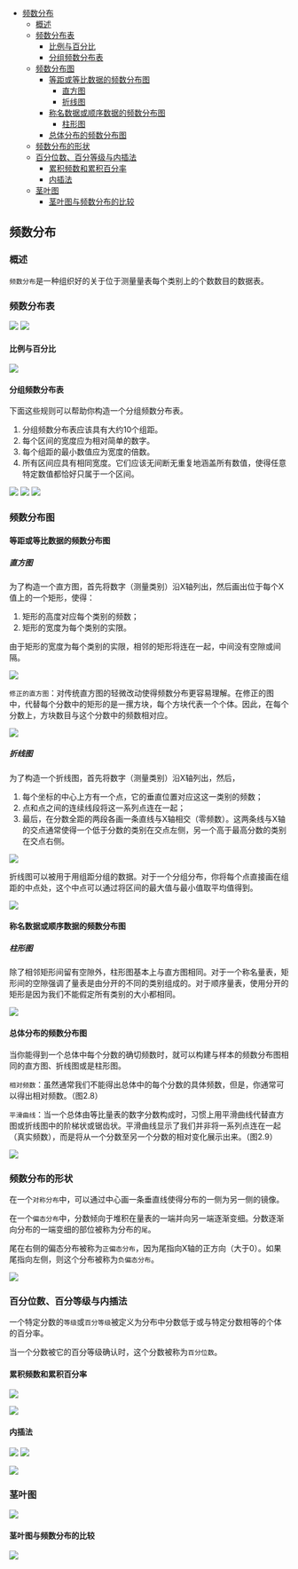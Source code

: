 - [频数分布](#%e9%a2%91%e6%95%b0%e5%88%86%e5%b8%83)
  - [概述](#%e6%a6%82%e8%bf%b0)
  - [频数分布表](#%e9%a2%91%e6%95%b0%e5%88%86%e5%b8%83%e8%a1%a8)
    - [比例与百分比](#%e6%af%94%e4%be%8b%e4%b8%8e%e7%99%be%e5%88%86%e6%af%94)
    - [分组频数分布表](#%e5%88%86%e7%bb%84%e9%a2%91%e6%95%b0%e5%88%86%e5%b8%83%e8%a1%a8)
  - [频数分布图](#%e9%a2%91%e6%95%b0%e5%88%86%e5%b8%83%e5%9b%be)
    - [等距或等比数据的频数分布图](#%e7%ad%89%e8%b7%9d%e6%88%96%e7%ad%89%e6%af%94%e6%95%b0%e6%8d%ae%e7%9a%84%e9%a2%91%e6%95%b0%e5%88%86%e5%b8%83%e5%9b%be)
      - [直方图](#%e7%9b%b4%e6%96%b9%e5%9b%be)
      - [折线图](#%e6%8a%98%e7%ba%bf%e5%9b%be)
    - [称名数据或顺序数据的频数分布图](#%e7%a7%b0%e5%90%8d%e6%95%b0%e6%8d%ae%e6%88%96%e9%a1%ba%e5%ba%8f%e6%95%b0%e6%8d%ae%e7%9a%84%e9%a2%91%e6%95%b0%e5%88%86%e5%b8%83%e5%9b%be)
      - [柱形图](#%e6%9f%b1%e5%bd%a2%e5%9b%be)
    - [总体分布的频数分布图](#%e6%80%bb%e4%bd%93%e5%88%86%e5%b8%83%e7%9a%84%e9%a2%91%e6%95%b0%e5%88%86%e5%b8%83%e5%9b%be)
  - [频数分布的形状](#%e9%a2%91%e6%95%b0%e5%88%86%e5%b8%83%e7%9a%84%e5%bd%a2%e7%8a%b6)
  - [百分位数、百分等级与内插法](#%e7%99%be%e5%88%86%e4%bd%8d%e6%95%b0%e7%99%be%e5%88%86%e7%ad%89%e7%ba%a7%e4%b8%8e%e5%86%85%e6%8f%92%e6%b3%95)
    - [累积频数和累积百分率](#%e7%b4%af%e7%a7%af%e9%a2%91%e6%95%b0%e5%92%8c%e7%b4%af%e7%a7%af%e7%99%be%e5%88%86%e7%8e%87)
    - [内插法](#%e5%86%85%e6%8f%92%e6%b3%95)
  - [茎叶图](#%e8%8c%8e%e5%8f%b6%e5%9b%be)
    - [茎叶图与频数分布的比较](#%e8%8c%8e%e5%8f%b6%e5%9b%be%e4%b8%8e%e9%a2%91%e6%95%b0%e5%88%86%e5%b8%83%e7%9a%84%e6%af%94%e8%be%83)

## 频数分布
### 概述
`频数分布`是一种组织好的关于位于测量量表每个类别上的个数数目的数据表。

### 频数分布表
![](frequency1.png)
![](frequency2.png)

#### 比例与百分比
![](frequency3.png)

#### 分组频数分布表
下面这些规则可以帮助你构造一个分组频数分布表。

1. 分组频数分布表应该具有大约10个组距。
2. 每个区间的宽度应为相对简单的数字。
3. 每个组距的最小数值应为宽度的倍数。
4. 所有区间应具有相同宽度。它们应该无间断无重复地涵盖所有数值，使得任意特定数值都恰好只属于一个区间。

![](frequency4.png)
![](frequency5.png)
![](frequency6.png)

### 频数分布图
#### 等距或等比数据的频数分布图
##### 直方图
为了构造一个直方图，首先将数字（测量类别）沿X轴列出，然后画出位于每个X值上的一个矩形，使得：

1. 矩形的高度对应每个类别的频数；
2. 矩形的宽度为每个类别的实限。

由于矩形的宽度为每个类别的实限，相邻的矩形将连在一起，中间没有空隙或间隔。

![](frequency7.png)

`修正的直方图`：对传统直方图的轻微改动使得频数分布更容易理解。在修正的图中，代替每个分数中的矩形的是一摞方块，每个方块代表一个个体。因此，在每个分数上，方块数目与这个分数中的频数相对应。

![](frequency8.png)

##### 折线图
为了构造一个折线图，首先将数字（测量类别）沿X轴列出，然后，

1. 每个坐标的中心上方有一个点，它的垂直位置对应这这一类别的频数；
2. 点和点之间的连续线段将这一系列点连在一起；
3. 最后，在分数全距的两段各画一条直线与X轴相交（零频数）。这两条线与X轴的交点通常使得一个低于分数的类别在交点左侧，另一个高于最高分数的类别在交点右侧。

![](frequency9.png)

折线图可以被用于用组距分组的数据。对于一个分组分布，你将每个点直接画在组距的中点处，这个中点可以通过将区间的最大值与最小值取平均值得到。

![](frequency10.png)

#### 称名数据或顺序数据的频数分布图
##### 柱形图
除了相邻矩形间留有空隙外，柱形图基本上与直方图相同。对于一个称名量表，矩形间的空隙强调了量表是由分开的不同的类别组成的。对于顺序量表，使用分开的矩形是因为我们不能假定所有类别的大小都相同。

![](frequency11.png)

#### 总体分布的频数分布图
当你能得到一个总体中每个分数的确切频数时，就可以构建与样本的频数分布图相同的直方图、折线图或是柱形图。

`相对频数`：虽然通常我们不能得出总体中的每个分数的具体频数，但是，你通常可以得出相对频数。（图2.8）

`平滑曲线`：当一个总体由等比量表的数字分数构成时，习惯上用平滑曲线代替直方图或折线图中的阶梯状或锯齿状。平滑曲线显示了我们并非将一系列点连在一起（真实频数），而是将从一个分数至另一个分数的相对变化展示出来。（图2.9）

![](frequency12.png)

### 频数分布的形状
在一个`对称分布`中，可以通过中心画一条垂直线使得分布的一侧为另一侧的镜像。

在一个`偏态分布`中，分数倾向于堆积在量表的一端并向另一端逐渐变细。分数逐渐向分布的一端变细的部位被称为分布的`尾`。

尾在右侧的偏态分布被称为`正偏态分布`，因为尾指向X轴的正方向（大于0）。如果尾指向左侧，则这个分布被称为`负偏态分布`。

![](frequency13.png)

### 百分位数、百分等级与内插法
一个特定分数的`等级`或`百分等级`被定义为分布中分数低于或与特定分数相等的个体的百分率。

当一个分数被它的百分等级确认时，这个分数被称为`百分位数`。

#### 累积频数和累积百分率
![](frequency14.png)

![](frequency15.png)

#### 内插法
![](frequency16.png)
![](frequency17.png)

![](frequency18.png)

### 茎叶图
![](frequency19.png)

#### 茎叶图与频数分布的比较
![](frequency20.png)